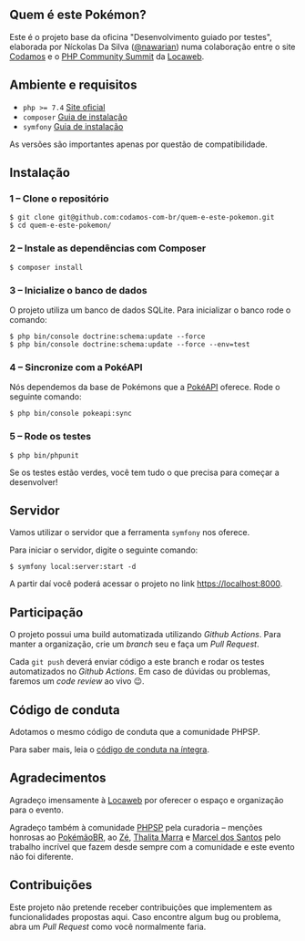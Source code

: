 Quem é este Pokémon?
---

Este é o projeto base da oficina "Desenvolvimento guiado por testes",
elaborada por Níckolas Da Silva ([@nawarian](https://twitter.com/nawarian))
numa colaboração entre o site [Codamos](https://codamos.com.br) e o
[PHP Community Summit](https://php.locaweb.com.br/) da [Locaweb](https://www.locaweb.com.br/).

## Ambiente e requisitos

* `php >= 7.4` [Site oficial](http://php.net/)
* `composer` [Guia de instalação](https://getcomposer.org/download/)
* `symfony` [Guia de instalação](https://symfony.com/download)

As versões são importantes apenas por questão de compatibilidade.

## Instalação

### 1 – Clone o repositório

```
$ git clone git@github.com:codamos-com-br/quem-e-este-pokemon.git
$ cd quem-e-este-pokemon/
```

### 2 – Instale as dependências com Composer

```
$ composer install
```

### 3 – Inicialize o banco de dados

O projeto utiliza um banco de dados SQLite. Para inicializar o banco
rode o comando:

```
$ php bin/console doctrine:schema:update --force
$ php bin/console doctrine:schema:update --force --env=test
```

### 4 – Sincronize com a PokéAPI

Nós dependemos da base de Pokémons que a [PokéAPI](https://github.com/PokeAPI/pokeapi) oferece.
Rode o seguinte comando:

```
$ php bin/console pokeapi:sync
```

### 5 – Rode os testes

```
$ php bin/phpunit
```

Se os testes estão verdes, você tem tudo o que precisa para
começar a desenvolver!

## Servidor

Vamos utilizar o servidor que a ferramenta `symfony` nos oferece.

Para iniciar o servidor, digite o seguinte comando:

```
$ symfony local:server:start -d
```

A partir daí você poderá acessar o projeto no link [https://localhost:8000](https://localhost:8000).

## Participação

O projeto possui uma build automatizada utilizando _Github Actions_.
Para manter a organização, crie um _branch_ seu e faça um _Pull Request_.

Cada `git push` deverá enviar código a este branch e rodar os testes
automatizados no _Github Actions_. Em caso de dúvidas ou problemas, faremos um
_code review_ ao vivo 😉.

## Código de conduta

Adotamos o mesmo código de conduta que a comunidade PHPSP.

Para saber mais, leia o [código de conduta na íntegra](https://phpsp.org.br/codigo-de-conduta/).

## Agradecimentos

Agradeço imensamente à [Locaweb](https://lcoaweb.com.br) por oferecer o
espaço e organização para o evento.

Agradeço também à comunidade [PHPSP](https://phpsp.org.br/) pela
curadoria – menções honrosas ao [PokémãoBR](https://pokemaobr.dev/),
ao [Zé](https://twitter.com/jose_filho_dev), [Thalita Marra](https://twitter.com/ThaliMarra)
e [Marcel dos Santos](https://twitter.com/marcelgsantos) pelo trabalho
incrível que fazem desde sempre com a comunidade e este evento não
foi diferente.

## Contribuições

Este projeto não pretende receber contribuições que implementem as
funcionalidades propostas aqui. Caso encontre algum bug ou problema,
abra um _Pull Request_ como você normalmente faria.
